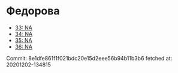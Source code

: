 # Федорова
- [33: NA](33.md)
- [34: NA](34.md)
- [35: NA](35.md)
- [36: NA](36.md)

Commit: 8e1dfe861f1f021bdc20e15d2eee56b94b11b3b6
 fetched at: 20201202-134815
